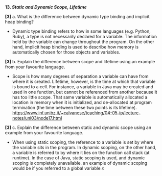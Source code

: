 **13. _Static and Dynamic Scope,_ _Lifetime_**

**[3]** a. What is the difference between dynamic type binding and implicit heap binding?
- Dynamic type binding refers to how in some languages (e.g. Python, Ruby), a type is not necessarily declared for a variable. The information held by the variable can change throughout the program. On the other hand, implicit heap binding is used to describe how memory is automatically chosen for those objects and variables.

**[3]** b. Explain the difference between scope and lifetime using an example from your favourite language.
- Scope is how many degrees of separation a variable can have from where it is created. Lifetime, however, is the time at which that variable is bound to a cell. For instance, a variable in Java may be created and used in one function, but cannot be referenced from another because it has too little scope. That same variable is automatically allocated a location in memory when it is initialized, and de-allocated at program termination (the time between these two points is its lifetime).
https://www.inf.unibz.it/~calvanese/teaching/04-05-ip/lecture-notes/uni03/node17.html

**[3]** c. Explain the difference between static and dynamic scope using an example from your favourite language.
- When using static scoping, the reference to a variable is set by where the variable sits in the program. In dynamic scoping, on the other hand, a variable is referred to by where it lies on the function call stack (at runtime). In the case of Java, static scoping is used, and dynamic scoping is completely unavailable. an example of dynamic scoping would be if you referred to a global variable *x*

